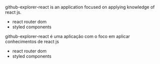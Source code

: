 github-explorer-react is an application focused on applying knowledge of react js.
 - react router dom
 - styled components


github-explorer-react é uma aplicação com o foco em aplicar conhecimentos de react js
 - react router dom
 - styled components
